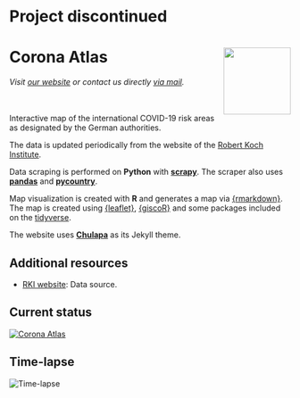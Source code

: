 #  Project discontinued

# Corona Atlas <img src="assets/img/corona-atlas-icon.png" align="right" width="120"/>

_Visit
[our website](https://dieghernan.github.io/corona-atlas.de/)
or contact us directly
[via mail](mailto:info@corona-atlas.de)._
</br></br></br>


Interactive map of the international COVID-19 risk areas as designated by the German authorities.

The data is updated periodically from the website of the [Robert Koch Institute][rki].

Data scraping is performed on **Python** with
[**scrapy**](https://scrapy.org/).
The scraper also uses
[**pandas**](https://pandas.pydata.org/) and
[**pycountry**](https://pypi.org/project/pycountry/).

Map visualization is created with **R** and generates a map via [{rmarkdown}](https://rmarkdown.rstudio.com/). The map is created using [{leaflet}](http://rstudio.github.io/leaflet/), [{giscoR}](https://dieghernan.github.io/giscoR/) and some packages included on the [tidyverse](https://www.tidyverse.org/).
 
The website uses [**Chulapa**](https://dieghernan.github.io/chulapa/)
as its Jekyll theme.

## Additional resources

-   [RKI website][rki]: Data source.


[rki]: https://www.rki.de/DE/Content/InfAZ/N/Neuartiges_Coronavirus/Risikogebiete_neu.html

## Current status

[![Corona Atlas](/assets/img/og_corona_atlas.png)][corona-atlas]

## Time-lapse

![Time-lapse](/assets/img/corona_atlas_timelapse.gif)

[corona-atlas]: https://dieghernan.github.io/corona-atlas.de/
